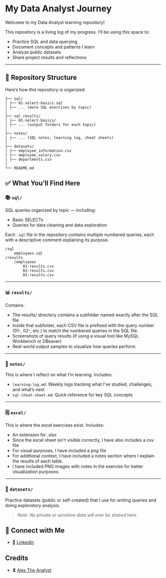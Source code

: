 # My Data Analyst Journey


Welcome to my Data Analyst learning repository!

This repository is a living log of my progress. I’ll be using this space to:
- Practice SQL and data querying
- Document concepts and patterns I learn
- Analyze public datasets
- Share project results and reflections

---

## 📁 Repository Structure

Here’s how this repository is organized:

```data-analyst/
├── sql/
│ ├── 01-select-basics.sql
| ├── ... (more SQL exercises by topic)
│
├── sql_results/
│ ├── 01-select-basics/
| ├── ... (output folders for each topic)
│
├── notes/
| ├── ... (SQL notes, learning log, cheat sheets)
│
├── datasets/
│ ├── employee_information.csv
| ├── employee_salary.csv
| ├── departments.csv
│
└── README.md
```


## ✅ What You’ll Find Here

### 📚 `sql/`
SQL queries organized by topic — including:
- Basic SELECTs
- Queries for data cleaning and data exploration

Each `.sql` file in the repository contains multiple numbered queries, each with a descriptive comment explaining its purpose.

```
/sql
    employees.sql
/results
    /employees
        01-results.csv
        02-results.csv
        03-results.csv
```

---

### 📊 `results/`
Contains:
- The results/ directory contains a subfolder named exactly after the SQL file
- Inside that subfolder, each CSV file is prefixed with the query number (01-, 02-, etc.) to match the numbered queries in the SQL file.
- Screenshots of query results (if using a visual tool like MySQL Workbench or DBeaver)
- Real-world output samples to visualize how queries perform

---

### 🧠 `notes/`
This is where I reflect on what I’m learning. Includes:
- `learning-log.md`: Weekly logs tracking what I’ve studied, challenges, and what’s next
- `sql-cheat-sheet.md`: Quick reference for key SQL concepts

---

### 🗒️ `excel/`
This is where the excel exercises exist.  Includes:
- An extension for .xlsx
- Since the excel sheet isn't visible correctly, I have also includes a csv file
- For visual purposes, I have included a png file
- For additional context, I have included a notes section where I explain the results of each table.
- I have included PNG images with notes in the exercise for better visualization purposes.

---

### 📁 `datasets/`
Practice datasets (public or self-created) that I use for writing queries and doing exploratory analysis.
> *Note: No private or sensitive data will ever be shared here.*


## 🔗 Connect with Me

- 💼 [LinkedIn](https://www.linkedin.com/in/grecia-bueno-57a07512a/)

## Credits
- 🎗️ [Alex The Analyst](https://www.youtube.com/watch?v=wQQR60KtnFY&t=9845s)
